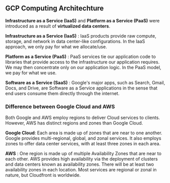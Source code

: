 ## GCP Computing Architechture

**Infrastructure as a Service (IaaS)** and **Platform as a Service (PaaS)** were introduced as a result of **virtualized data centers**.

**Infrastructure as a Service (IaaS)** : IaaS products provide raw compute, storage, and network in data center-like configurations. In the IaaS approach, we only pay for what we allocate/use.


**Platform as a Service (PaaS)** : PaaS services tie our application code to libraries that provide access to the infrastructure our application requires. We may then concentrate only on our application logic.  In the PaaS model, we pay for what we use.


**Software as a Service (SaaS)** : Google's major apps, such as Search, Gmail, Docs, and Drive, are Software as a Service applications in the sense that end users consume them directly through the internet.

### Difference between Google Cloud and AWS 

Both Google and AWS employ regions to deliver Cloud services to clients. However, AWS has distinct regions and zones than Google Cloud.


**Google Cloud**: Each area is made up of zones that are near to one another. Google provides multi-regional, global, and zonal services. It also employs zones to offer data center services, with at least three zones in each area.
  
**AWS** : One region is made up of multiple Availability Zones that are near to each other. AWS provides high availability via the deployment of clusters and data centers known as availability zones. There will be at least two availability zones in each location. Most services are regional or zonal in nature, but Cloudfront is worldwide.

